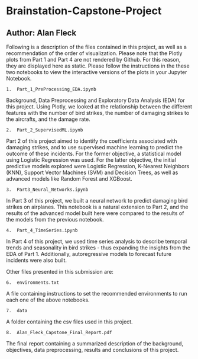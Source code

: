 # Brainstation-Capstone-Project

## Author: Alan Fleck

Following is a description of the files contained in this project, as well as a recommendation of the order of visualization. Please note that the Plotly plots from Part 1 and Part 4 are not rendered by Github. For this reason, they are displayed here as static. Please follow the instructions in the these two notebooks to view the interactive versions of the plots in your Jupyter Notebook.

	1.	Part_1_PreProcessing_EDA.ipynb
Background, Data Preprocessing and Exploratory Data Analysis (EDA) for this project. Using Plotly, we looked at the relationship between the different features with the number of bird strikes, the number of damaging strikes to the aircrafts, and the damage rate.

	2.	Part_2_SupervisedML.ipynb
Part 2 of this project aimed to identify the coefficients associated with damaging strikes, and to use supervised machine learning to predict the outcome of these incidents.
For the former objective, a statistical model using Logistic Regression was used. For the latter objective, the initial predictive models explored were Logistic Regression, K-Nearest Neighbors (KNN), Support Vector Machines (SVM) and Decision Trees, as well as advanced models like Random Forest and XGBoost.

	3.	Part3_Neural_Networks.ipynb
In Part 3 of this project, we built a neural network to predict damaging bird strikes on airplanes. This notebook is a natural extension to Part 2, and the results of the advanced model built here were compared to the results of the models from the previous notebook.

	4.	Part_4_TimeSeries.ipynb
In Part 4 of this project, we used time series analysis to describe temporal trends and seasonality in bird strikes - thus expanding the insights from the EDA of Part 1. Additionally, autoregressive models to forecast future incidents were also built.


Other files presented in this submission are:

	6.	environments.txt
A file containing instructions to set the recommended environments to run each one of the above notebooks. 

	7.	data 
A folder containing the csv files used in this project.

	8.	Alan_Fleck_Capstone_Final_Report.pdf
The final report containing a summarized description of the background, objectives, data preprocessing, results and conclusions of this project.



